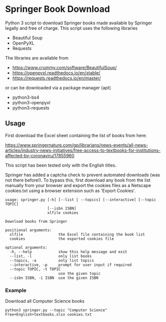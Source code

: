 # Springer Book Download

Python 3 script to download Springer books made available by Springer legally and free of charge.
This script uses the following libraries

* Beautiful Soup
* OpenPyXL
* Requests

The libraries are available from

* https://www.crummy.com/software/BeautifulSoup/
* https://openpyxl.readthedocs.io/en/stable/
* https://requests.readthedocs.io/en/master/

or can be downloaded via a package manager (apt)

* python3-bs4
* python3-openpyxl
* python3-requests

## Usage

First download the Excel sheet containing the list of books from here:

https://www.springernature.com/gp/librarians/news-events/all-news-articles/industry-news-initiatives/free-access-to-textbooks-for-institutions-affected-by-coronaviru/17855960

This script has been tested only with the English titles.

Springer has added a captcha check to prevent automated downloads (was not there before!). To bypass this, first download any book from the list manually from your browser and export the cookies files as a Netscape cookies.txt using a browser extension such as 'Export Cookies'.

```
usage: springer.py [-h] [--list | --topics] [--interactive] [--topic TOPIC]
                   [--isbn ISBN]
                   xlfile cookies

Download books from Springer

positional arguments:
  xlfile                the Excel file containing the book list
  cookies               the exported cookies file

optional arguments:
  -h, --help            show this help message and exit
  --list, -l            only list books
  --topics, -a          only list topics
  --interactive, -p     prompt for user input if required
  --topic TOPIC, -t TOPIC
                        use the given topic
  --isbn ISBN, -i ISBN  use the given ISBN

```

### Example

Download all Computer Science books

```
python3 springer.py --topic "Computer Science" Free+English+textbooks.xlsx cookies.txt

```
